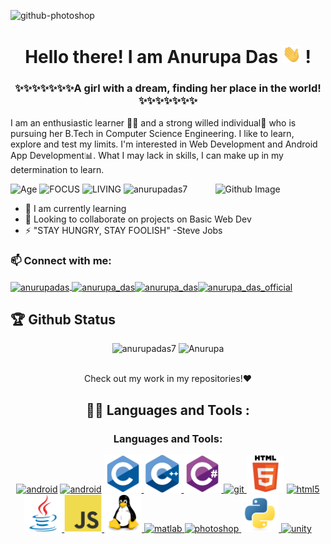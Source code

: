 ![github-photoshop](https://user-images.githubusercontent.com/76916192/128660283-744beb22-4160-4d07-8f9c-db8c2c38f8bc.png)


<h1 align="center"> Hello there! I am Anurupa Das <img src="https://raw.githubusercontent.com/ABSphreak/ABSphreak/master/gifs/Hi.gif" width="30px"> ! </h1>
<h3 align="center">✨✨✨✨✨✨✨A girl with a dream, finding her place in the world!✨✨✨✨✨✨✨</h3>


  
I am an enthusiastic learner 👨‍💻 and a strong willed individual🎯 who is pursuing her B.Tech in Computer Science Engineering. I like to learn, explore and test my limits. I'm interested in Web Development and Android App Development📊.
What I may lack in skills, I can make up in my determination to learn.



![Age](https://img.shields.io/badge/AGE-20-blue)
![FOCUS](https://img.shields.io/badge/FOCUS-Learning-brightgreen)
![LIVING](https://img.shields.io/badge/LIVING-KOLKATA-3c9)
<img src="https://komarev.com/ghpvc/?username=anurupadas7&label=Profile%20views&color=0e75b6&style=flat" alt="anurupadas7" />
<img width="35%" align="right" alt="Github Image" src="https://user-images.githubusercontent.com/76916192/128661754-043882ba-a2b6-49c6-bb30-6c541f313164.gif" />


- 🚀 I am currently learning 
- 🔭 Looking to collaborate on projects on Basic Web Dev 
- ⚡ "STAY HUNGRY, STAY FOOLISH" -Steve Jobs
<h3 align="left"> 📫 Connect with me: </h3><p align="left">
 
  
<a href="https://www.linkedin.com/in/anurupa-das-01bb121b8/" target="blank"><img align="center" src="https://cdn4.iconfinder.com/data/icons/social-media-icons-the-circle-set/48/linkedin_circle-512.png" alt="anurupadas" height="40" width="40" /></a><a href="https://www.codechef.com/users/anurupa_das" target="blank">
<img align="center" src="https://user-images.githubusercontent.com/76916192/128777319-45e6615c-9249-42b3-922c-5c7bec46f156.png" alt="anurupa_das" height="40" width="110" /></a><a href="https://www.hackerrank.com/anurupa_das" target="blank"><img align="center" src="https://raw.githubusercontent.com/rahuldkjain/github-profile-readme-generator/master/src/images/icons/Social/hackerrank.svg" alt="anurupa_das" height="30" width="40" /></a><a href="https://instagram.com/anurupa_das_official" target="blank"><img align="center" src="https://raw.githubusercontent.com/rahuldkjain/github-profile-readme-generator/master/src/images/icons/Social/instagram.svg" alt="anurupa_das_official" height="30" width="40" /></a>


</p>



## 🏆 Github Status
<div align="center">

<img width="25.2%" src="https://images.squarespace-cdn.com/content/v1/59e37cb0cd39c3506c632bc4/1553781219978-RZY2UJ8ZN8F2MATLE7VY/bladerunner.gif" alt="anurupadas7" />  <img  src="https://github-readme-stats.vercel.app/api?username=anurupadas7&show_icons=true&theme=react&count_private=true" alt="Anurupa" />     
</div>


<br>

<div align="center">
Check out my work in my repositories!❤️


## 👨‍💻 Languages and Tools :
<h3 align="center">Languages and Tools:</h3><p align="center"><a href="https://code.visualstudio.com/" target="_blank"><img src="https://user-images.githubusercontent.com/76916192/128778717-0fc938f7-6020-4702-8be4-4183e7b224dc.png"
                alt="android" width="60" height="60" /></a> <a href="https://developer.android.com/studio" target="_blank"><img src="https://user-images.githubusercontent.com/76916192/128779334-6eeace79-f5d8-48a8-8ab8-2f58758fe670.png"
                alt="android" width="60" height="60" /></a>  <a href="https://www.cprogramming.com/" target="_blank"> <img
                src="https://raw.githubusercontent.com/devicons/devicon/master/icons/c/c-original.svg" alt="c"
                width="60" height="60" /> </a> <a href="https://www.w3schools.com/cpp/" target="_blank"> <img
                src="https://raw.githubusercontent.com/devicons/devicon/master/icons/cplusplus/cplusplus-original.svg"
                alt="cplusplus" width="60" height="60" /> </a> <a href="https://www.w3schools.com/cs/" target="_blank">
            <img src="https://raw.githubusercontent.com/devicons/devicon/master/icons/csharp/csharp-original.svg"
                alt="csharp" width="60" height="60" /> </a> <a href="https://git-scm.com/" target="_blank"> <img
                src="https://www.vectorlogo.zone/logos/git-scm/git-scm-icon.svg" alt="git" width="60" height="60" />
        </a> <a href="https://www.w3.org/html/" target="_blank"> <img
                src="https://raw.githubusercontent.com/devicons/devicon/master/icons/html5/html5-original-wordmark.svg"
                alt="html5" width="60" height="60" /></a>   </a> <a href="https://nodejs.org/en/" target="_blank"> <img
                src="https://www.pngitem.com/pimgs/m/520-5202823_nodejs-node-js-logo-png-transparent-png.png"
                alt="html5" width="83" height="60" /></a><br><a href="https://www.java.com" target="_blank"> <img
                src="https://raw.githubusercontent.com/devicons/devicon/master/icons/java/java-original.svg" alt="java"
                width="60" height="60" /> </a> <a href="https://developer.mozilla.org/en-US/docs/Web/JavaScript"
            target="_blank"> <img
                src="https://raw.githubusercontent.com/devicons/devicon/master/icons/javascript/javascript-original.svg"
                alt="javascript" width="60" height="60" /> </a> <a href="https://www.linux.org/" target="_blank"> <img
                src="https://raw.githubusercontent.com/devicons/devicon/master/icons/linux/linux-original.svg"
                alt="linux" width="60" height="60" /> </a> <a href="https://www.mathworks.com/" target="_blank"> <img
                src="https://upload.wikimedia.org/wikipedia/commons/2/21/Matlab_Logo.png" alt="matlab" width="60"
                height="60" /> </a> <a href="https://www.photoshop.com/en" target="_blank"> <img
                src="https://user-images.githubusercontent.com/76916192/128778572-5d1e1ce8-d3ec-4b71-b2e5-d99f8125725d.png"
                alt="photoshop" width="60" height="60" /> </a> <a href="https://www.python.org" target="_blank"> <img
                src="https://raw.githubusercontent.com/devicons/devicon/master/icons/python/python-original.svg"
                alt="python" width="60" height="60" /> </a> <a href="https://unity.com/" target="_blank"> <img src="https://user-images.githubusercontent.com/76916192/128914549-908378d6-92c4-47d7-af8b-111c3ab46b70.png" alt="unity" width="60" height="60" /> </a>  </p>

</body>
<!--
**anurupadas7/anurupadas7** is a ✨ _special_ ✨ repository because its `README.md` (this file) appears on your GitHub profile.

Here are some ideas to get you started:

- 🔭 I’m currently working on ...
- 🌱 I’m currently learning ...
- 👯 I’m looking to collaborate on ...
- 🤔 I’m looking for help with ...
- 💬 Ask me about ...
- 📫 How to reach me: ...
- 😄 Pronouns: ...
- ⚡ Fun fact: ...
-->
